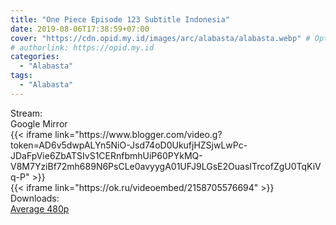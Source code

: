 ```yaml
---
title: "One Piece Episode 123 Subtitle Indonesia"
date: 2019-08-06T17:38:59+07:00
cover: "https://cdn.opid.my.id/images/arc/alabasta/alabasta.webp" # Optional, cover
# authorlink: https://opid.my.id
categories:
  - "Alabasta"
tags:
  - "Alabasta"
---
```

<div class="ui menu violet borderless inverted">
  <div class="header item active">
        Stream:
    </div>
  <a class="active item" data-tab="google">
    <i class="google drive icon"></i> Google
  </a>
  <a class="item nounderline" data-tab="mirror">
    <i class="odnoklassniki icon"></i> Mirror
  </a>
</div>
<div class="ui bottom attached tab segment active" style="border:0 !important;" data-tab="google">
  {{< iframe link="https://www.blogger.com/video.g?token=AD6v5dwpALYn5NiO-Jsd74oD0UkufjHZSjwLwPc-JDaFpVie6ZbATSIvS1CERnfbmhUiP60PYkMQ-V8M7YziBf72mh689N6PsCLe0avyygA01UFJ9LGsE2OuasITrcofZgU0TqKiVq-P" >}}
</div>
<div class="ui bottom attached tab segment" style="border:0 !important;" data-tab="mirror">
  {{< iframe link="https://ok.ru/videoembed/2158705576694" >}}
</div>
<div class="ui menu violet borderless inverted">
  <div class="header item active">
        Downloads:
    </div>
  <a class="item nounderline" href="https://ouo.io/McPwwp" target="_blank" rel="dofollow"><i class="google drive icon"></i>
    Average 480p</a>
</div>